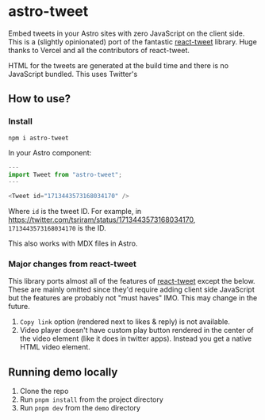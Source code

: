 # astro-tweet

Embed tweets in your Astro sites with zero JavaScript on the client side. This
is a (slightly opinionated) port of the fantastic
[react-tweet](https://github.com/vercel/react-tweet) library. Huge thanks to
Vercel and all the contributors of react-tweet.

HTML for the tweets are generated at the build time and there is no JavaScript
bundled. This uses Twitter's

## How to use?

### Install

```
npm i astro-tweet
```

In your Astro component:

```js
---
import Tweet from "astro-tweet";
---

<Tweet id="1713443573168034170" />

```

Where `id` is the tweet ID. For example, in
https://twitter.com/tsriram/status/1713443573168034170, `1713443573168034170` is
the ID.

This also works with MDX files in Astro.

### Major changes from react-tweet

This library ports almost all of the features of
[react-tweet](https://github.com/vercel/react-tweet) except the below. These are
mainly omitted since they'd require adding client side JavaScript but the
features are probably not "must haves" IMO. This may change in the future.

1. `Copy link` option (rendered next to likes & reply) is not available.
2. Video player doesn't have custom play button rendered in the center of the
   video element (like it does in twitter apps). Instead you get a native HTML
   video element.

## Running demo locally

1. Clone the repo
2. Run `pnpm install` from the project directory
3. Run `pnpm dev` from the `demo` directory
